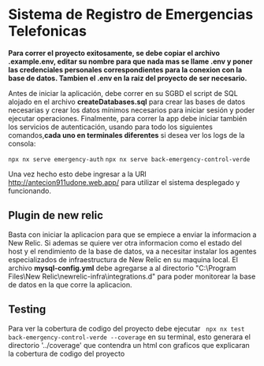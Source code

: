 # Sistema de Registro de Emergencias Telefonicas

**Para correr el proyecto exitosamente, se debe copiar el archivo .example.env, editar su nombre para que nada mas se llame .env y poner las credenciales personales correspondientes para la conexion con la base de datos. Tambien el .env en la raiz del proyecto de ser necesario.**

Antes de iniciar la aplicación, debe correr en su SGBD el script de SQL alojado en el archivo **createDatabases.sql** para crear las bases de datos necesarias y crear los datos mínimos necesarios para iniciar sesión y poder ejecutar operaciones.
Finalmente, para correr la app debe iniciar también los servicios de autenticación, usando para todo los siguientes comandos,**cada uno en terminales diferentes** si desea ver los logs de la consola:

`npx nx serve emergency-auth`
`npx nx serve back-emergency-control-verde`

Una vez hecho esto debe ingresar a la URl http://antecion911udone.web.app/ para utilizar el sistema desplegado y funcionando.

## Plugin de new relic

Basta con iniciar la aplicacion para que se empiece a enviar la informacion a New Relic. Si ademas se quiere ver otra informacion como el estado del host y el rendimiento de la base de datos, va a necesitar instalar los agentes especializados de infraestructura de New Relic en su maquina local. El archivo **mysql-config.yml** debe agregarse a al directorio "C:\Program Files\New Relic\newrelic-infra\integrations.d" para poder monitorear la base de datos en la que corre la aplicacion.

## Testing

Para ver la cobertura de codigo del proyecto debe ejecutar ` npx nx test back-emergency-control-verde --coverage` en su terminal, esto generara el directorio '../coverage' que contendra un html con graficos que explicaran la cobertura de codigo del proyecto
